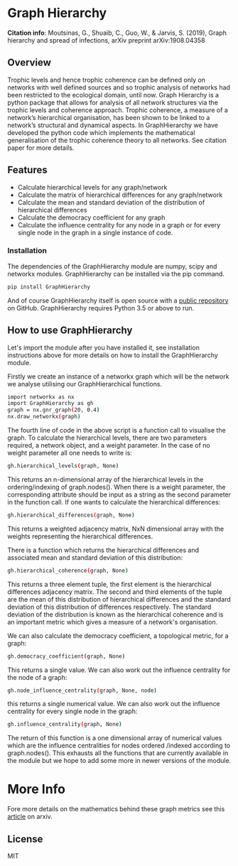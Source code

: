 # Graph Hierarchy

**Citation info**:  Moutsinas, G., Shuaib, C., Guo, W., & Jarvis, S. (2019), Graph hierarchy and spread of infections, arXiv preprint arXiv:1908.04358

## Overview
Trophic levels and hence trophic coherence can be defined only on networks with well defined sources and so trophic analysis of networks had been restricted to the ecological domain, until now. Graph Hierarchy is a python package that allows for analysis of all network structures via the trophic levels and coherence approach.  Trophic coherence, a measure of a network’s hierarchical organisation, has been shown to be linked to a network’s structural and dynamical aspects. In GraphHierarchy we have developed the python code which implements the mathematical generalisation of the trophic coherence theory to all networks. See citation paper for more details. 

## Features
  - Calculate hierarchical levels for any graph/network
  - Calculate the matrix of hierarchical differences for any graph/network
  - Calculate the mean and standard deviation of the distribution of hierarchical differences 
  - Calculate the democracy coefficient for any graph
  - Calculate the influence centrality for any node in a graph or for every single node in the graph in a single instance of code.


### Installation

The dependencies of the GraphHierarchy module are numpy, scipy and networkx modules. GraphHierarchy can be installed via the pip command.

```sh
pip install GraphHierarchy
```
And of course GraphHierarchy itself is open source with a [public repository] on GitHub. GraphHierarchy requires Python 3.5 or above to run. 

## How to use GraphHierarchy

Let's import the module after you have installed it, see installation instructions above for more details on how to install the GraphHierarchy module.

Firstly we create an instance of a networkx graph which will be the network we analyse utilising our GraphHierarchical functions.

```sh
import networkx as nx
import GraphHierarchy as gh
graph = nx.gnr_graph(20, 0.4)
nx.draw_networkx(graph)
```
The fourth line of code in the above script is a function call to visualise the graph. To calculate the hierarchical levels, there are two parameters required, a network object, and a weight parameter. In the case of no weight parameter all one needs to write is:

```sh
gh.hierarchical_levels(graph, None)
```
This returns an n-dimensional array of the hierarchical levels in the ordering/indexing of graph.nodes(). When there is a weight parameter, the corresponding attribute should be input as a string as the second parameter in the function call. If one wants to calculate the hierarchical differences:

```sh
gh.hierarchical_differences(graph, None)
```

This returns a weighted adjacency matrix, NxN dimensional array with the weights representing the hierarchical differences. 

There is a function which returns the hierarchical differences and associated mean and standard deviation of this distribution:

```sh
gh.hierarchical_coherence(graph, None)
```

This returns a three element tuple, the first element is the hierarchical differences adjacency matrix. The second and third elements of the tuple are the mean of this distribution of hierarchical differences and the standard deviation of this distribution of differences respectively. The standard deviation of the distribution is known as the hierarchical coherence and is an important metric which gives a measure of a network's organisation. 

We can also calculate the democracy coefficient, a topological metric, for a graph:

```sh
gh.democracy_coefficient(graph, None)
```

This returns a single value. We can also work out the influence centrality for the node of a graph:

```sh
gh.node_influence_centrality(graph, None, node)
```
this returns a single numerical value. We can also work out the influence centrality for every single node in the graph:

```sh
gh.influence_centrality(graph, None)
```

The return of this function is a one dimensional array of numerical values which are the influence centralities for nodes ordered /indexed according to graph.nodes(). This exhausts all the functions that are currently available in the module but we hope to add some more in newer versions of the module. 


# More Info
Fore more details on the mathematics behind these graph metrics see this [article] on arxiv. 

License
----

MIT

[article]: <https://arxiv.org/abs/1908.04358>
[public repository]: <https://github.com/shuaib7860/GraphHierarchy>
